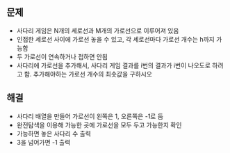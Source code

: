 ## 문제
- 사다리 게임은 N개의 세로선과 M개의 가로선으로 이루어져 있음
- 인접한 세로선 사이에 가로선 놓을 수 있고, 각 세로선마다 가로선 개수는 h까지 가능함
- 두 가로선이 연속하거나 접하면 안됨
- 사다리에 가로선을 추가해서, 사다리 게임 결과를 i번의 결과가 i번이 나오도로 하려고 함. 추가해야하는 가로선 개수의 최솟값을 구하시오

## 해결
- 사다리 배열을 만들어 가로선이 왼쪽은 1, 오른쪽은 -1로 둠
- 완전탐색을 이용해 가능한 곳에 가로선을 모두 두고 가능한지 확인
- 가능하면 놓은 사다리 수 출력
- 3을 넘어가면 -1 출력
